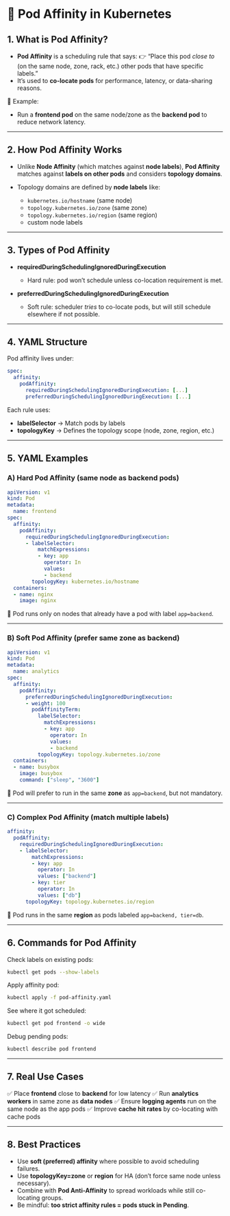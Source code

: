 # 🤝 Pod Affinity in Kubernetes

## 1. What is Pod Affinity?

* **Pod Affinity** is a scheduling rule that says:
  👉 “Place this pod *close to* (on the same node, zone, rack, etc.) other pods that have specific labels.”
* It’s used to **co-locate pods** for performance, latency, or data-sharing reasons.

📌 Example:

* Run a **frontend pod** on the same node/zone as the **backend pod** to reduce network latency.

---

## 2. How Pod Affinity Works

* Unlike **Node Affinity** (which matches against **node labels**),
  **Pod Affinity** matches against **labels on other pods** and considers **topology domains**.
* Topology domains are defined by **node labels** like:

  * `kubernetes.io/hostname` (same node)
  * `topology.kubernetes.io/zone` (same zone)
  * `topology.kubernetes.io/region` (same region)
  * custom node labels

---

## 3. Types of Pod Affinity

* **requiredDuringSchedulingIgnoredDuringExecution**

  * Hard rule: pod won’t schedule unless co-location requirement is met.
* **preferredDuringSchedulingIgnoredDuringExecution**

  * Soft rule: scheduler *tries* to co-locate pods, but will still schedule elsewhere if not possible.

---

## 4. YAML Structure

Pod affinity lives under:

```yaml
spec:
  affinity:
    podAffinity:
      requiredDuringSchedulingIgnoredDuringExecution: [...]
      preferredDuringSchedulingIgnoredDuringExecution: [...]
```

Each rule uses:

* **labelSelector** → Match pods by labels
* **topologyKey** → Defines the topology scope (node, zone, region, etc.)

---

## 5. YAML Examples

### A) Hard Pod Affinity (same node as backend pods)

```yaml
apiVersion: v1
kind: Pod
metadata:
  name: frontend
spec:
  affinity:
    podAffinity:
      requiredDuringSchedulingIgnoredDuringExecution:
      - labelSelector:
          matchExpressions:
          - key: app
            operator: In
            values:
            - backend
        topologyKey: kubernetes.io/hostname
  containers:
  - name: nginx
    image: nginx
```

🔹 Pod runs only on nodes that already have a pod with label `app=backend`.

---

### B) Soft Pod Affinity (prefer same zone as backend)

```yaml
apiVersion: v1
kind: Pod
metadata:
  name: analytics
spec:
  affinity:
    podAffinity:
      preferredDuringSchedulingIgnoredDuringExecution:
      - weight: 100
        podAffinityTerm:
          labelSelector:
            matchExpressions:
            - key: app
              operator: In
              values:
              - backend
          topologyKey: topology.kubernetes.io/zone
  containers:
  - name: busybox
    image: busybox
    command: ["sleep", "3600"]
```

🔹 Pod will prefer to run in the same **zone** as `app=backend`, but not mandatory.

---

### C) Complex Pod Affinity (match multiple labels)

```yaml
affinity:
  podAffinity:
    requiredDuringSchedulingIgnoredDuringExecution:
    - labelSelector:
        matchExpressions:
        - key: app
          operator: In
          values: ["backend"]
        - key: tier
          operator: In
          values: ["db"]
      topologyKey: topology.kubernetes.io/region
```

🔹 Pod runs in the same **region** as pods labeled `app=backend, tier=db`.

---

## 6. Commands for Pod Affinity

Check labels on existing pods:

```bash
kubectl get pods --show-labels
```

Apply affinity pod:

```bash
kubectl apply -f pod-affinity.yaml
```

See where it got scheduled:

```bash
kubectl get pod frontend -o wide
```

Debug pending pods:

```bash
kubectl describe pod frontend
```

---

## 7. Real Use Cases

✅ Place **frontend** close to **backend** for low latency
✅ Run **analytics workers** in same zone as **data nodes**
✅ Ensure **logging agents** run on the same node as the app pods
✅ Improve **cache hit rates** by co-locating with cache pods

---

## 8. Best Practices

* Use **soft (preferred) affinity** where possible to avoid scheduling failures.
* Use **topologyKey=zone** or **region** for HA (don’t force same node unless necessary).
* Combine with **Pod Anti-Affinity** to spread workloads while still co-locating groups.
* Be mindful: **too strict affinity rules = pods stuck in Pending**.
